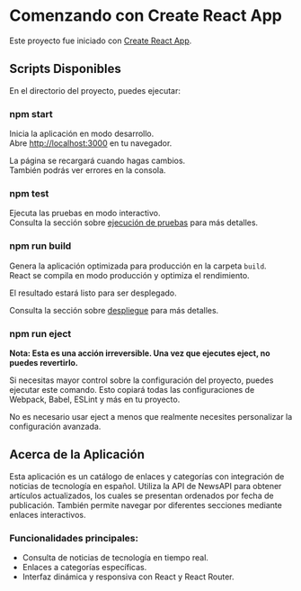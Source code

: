# Comenzando con Create React App

Este proyecto fue iniciado con [Create React App](https://github.com/facebook/create-react-app).

## Scripts Disponibles

En el directorio del proyecto, puedes ejecutar:

### npm start

Inicia la aplicación en modo desarrollo.\
Abre [http://localhost:3000](http://localhost:3000) en tu navegador.

La página se recargará cuando hagas cambios.\
También podrás ver errores en la consola.

### npm test

Ejecuta las pruebas en modo interactivo.\
Consulta la sección sobre [ejecución de pruebas](https://facebook.github.io/create-react-app/docs/running-tests) para más detalles.

### npm run build

Genera la aplicación optimizada para producción en la carpeta `build`.\
React se compila en modo producción y optimiza el rendimiento.

El resultado estará listo para ser desplegado.

Consulta la sección sobre [despliegue](https://facebook.github.io/create-react-app/docs/deployment) para más detalles.

### npm run eject

**Nota: Esta es una acción irreversible. Una vez que ejecutes eject, no puedes revertirlo.**

Si necesitas mayor control sobre la configuración del proyecto, puedes ejecutar este comando. Esto copiará todas las configuraciones de Webpack, Babel, ESLint y más en tu proyecto.

No es necesario usar eject a menos que realmente necesites personalizar la configuración avanzada.

## Acerca de la Aplicación

Esta aplicación es un catálogo de enlaces y categorías con integración de noticias de tecnología en español. Utiliza la API de NewsAPI para obtener artículos actualizados, los cuales se presentan ordenados por fecha de publicación. También permite navegar por diferentes secciones mediante enlaces interactivos.

### Funcionalidades principales:
- Consulta de noticias de tecnología en tiempo real.
- Enlaces a categorías específicas.
- Interfaz dinámica y responsiva con React y React Router.

